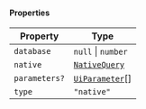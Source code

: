 #### Properties

| Property                              | Type                                          |
| ------------------------------------- | --------------------------------------------- |
| <a id="database"></a> `database`      | `null` \| `number`                            |
| <a id="native"></a> `native`          | [`NativeQuery`](./api_html/NativeQuery.md)    |
| <a id="parameters"></a> `parameters?` | [`UiParameter`](./api_html/UiParameter.md)\[] |
| <a id="type"></a> `type`              | `"native"`                                    |
